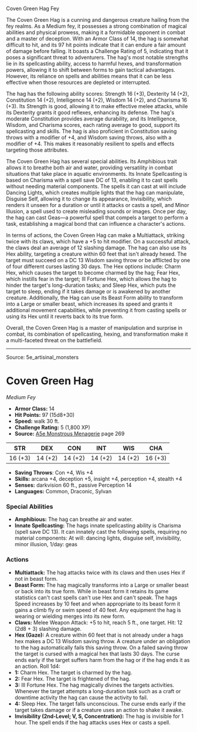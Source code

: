 <MonsterName/>Coven Green Hag</MonsterName>
<CreatureType/>Fey</CreatureType>

<summary>The Coven Green Hag is a cunning and dangerous creature hailing from the fey realms. As a Medium fey, it possesses a strong combination of magical abilities and physical prowess, making it a formidable opponent in combat and a master of deception. With an Armor Class of 14, the hag is somewhat difficult to hit, and its 97 hit points indicate that it can endure a fair amount of damage before falling. It boasts a Challenge Rating of 5, indicating that it poses a significant threat to adventurers. The hag's most notable strengths lie in its spellcasting ability, access to harmful hexes, and transformation powers, allowing it to shift between forms to gain tactical advantages. However, its reliance on spells and abilities means that it can be less effective when those resources are depleted or interrupted.</summary>

<detail>

The hag has the following ability scores: Strength 16 (+3), Dexterity 14 (+2), Constitution 14 (+2), Intelligence 14 (+2), Wisdom 14 (+2), and Charisma 16 (+3). Its Strength is good, allowing it to make effective melee attacks, while its Dexterity grants it good reflexes, enhancing its defense. The hag's moderate Constitution provides average durability, and its Intelligence, Wisdom, and Charisma scores, each rating average to good, support its spellcasting and skills. The hag is also proficient in Constitution saving throws with a modifier of +4, and Wisdom saving throws, also with a modifier of +4. This makes it reasonably resilient to spells and effects targeting those attributes.

The Coven Green Hag has several special abilities. Its Amphibious trait allows it to breathe both air and water, providing versatility in combat situations that take place in aquatic environments. Its Innate Spellcasting is based on Charisma with a spell save DC of 13, enabling it to cast spells without needing material components. The spells it can cast at will include Dancing Lights, which creates multiple lights that the hag can manipulate, Disguise Self, allowing it to change its appearance, Invisibility, which renders it unseen for a duration or until it attacks or casts a spell, and Minor Illusion, a spell used to create misleading sounds or images. Once per day, the hag can cast Geas—a powerful spell that compels a target to perform a task, establishing a magical bond that can influence a character's actions.

In terms of actions, the Coven Green Hag can make a Multiattack, striking twice with its claws, which have a +5 to hit modifier. On a successful attack, the claws deal an average of 12 slashing damage. The hag can also use its Hex ability, targeting a creature within 60 feet that isn't already hexed. The target must succeed on a DC 13 Wisdom saving throw or be afflicted by one of four different curses lasting 30 days. The Hex options include: Charm Hex, which causes the target to become charmed by the hag; Fear Hex, which instills fear in the target; Ill Fortune Hex, which allows the hag to hinder the target's long-duration tasks; and Sleep Hex, which puts the target to sleep, ending if it takes damage or is awakened by another creature. Additionally, the Hag can use its Beast Form ability to transform into a Large or smaller beast, which increases its speed and grants it additional movement capabilities, while preventing it from casting spells or using its Hex until it reverts back to its true form. 

Overall, the Coven Green Hag is a master of manipulation and surprise in combat, its combination of spellcasting, hexing, and transformation make it a multi-faceted threat on the battlefield.</detail>



---

Source: 5e_artisinal_monsters

# Coven Green Hag

*Medium* *Fey*

- **Armor Class:** 14
- **Hit Points:** 97 (15d8+30)
- **Speed:** walk 30 ft.
- **Challenge Rating:** 5 (1,800 XP)
- **Source:** [A5e Monstrous Menagerie](https://enpublishingrpg.com/products/level-up-monstrous-menagerie-a5e) page 269

| STR | DEX | CON | INT | WIS | CHA |
| --- | --- | --- | --- | --- | --- |
| 16 (+3) | 14 (+2) | 14 (+2) | 14 (+2) | 14 (+2) | 16 (+3) |

- **Saving Throws**: Con +4, Wis +4
- **Skills:** arcana +4, deception +5, insight +4, perception +4, stealth +4
- **Senses:** darkvision 60 ft., passive Perception 14
- **Languages:** Common, Draconic, Sylvan

### Special Abilities

- **Amphibious:** The hag can breathe air and water.
- **Innate Spellcasting:** The hags innate spellcasting ability is Charisma (spell save DC 13). It can innately cast the following spells, requiring no material components: At will: dancing lights, disguise self, invisibility, minor illusion, 1/day: geas

### Actions

- **Multiattack:** The hag attacks twice with its claws and then uses Hex if not in beast form.
- **Beast Form:** The hag magically transforms into a Large or smaller beast or back into its true form. While in beast form  it retains its game statistics can't cast spells can't use Hex  and can't speak. The hags Speed increases by 10 feet  and when appropriate to its beast form it gains a climb  fly  or swim speed of 40 feet. Any equipment the hag is wearing or wielding merges into its new form.
- **Claws:** Melee Weapon Attack: +5 to hit, reach 5 ft., one target. Hit: 12 (2d8 + 3) slashing damage.
- **Hex (Gaze):** A creature within 60 feet that is not already under a hags hex makes a DC 13 Wisdom saving throw. A creature under an obligation to the hag automatically fails this saving throw. On a failed saving throw  the target is cursed with a magical hex that lasts 30 days. The curse ends early if the target suffers harm from the hag or if the hag ends it as an action. Roll 1d4:
- **1:** Charm Hex. The target is charmed by the hag.
- **2:** Fear Hex. The target is frightened of the hag.
- **3:** Ill Fortune Hex. The hag magically divines the targets activities. Whenever the target attempts a long-duration task such as a craft or downtime activity  the hag can cause the activity to fail.
- **4:** Sleep Hex. The target falls unconscious. The curse ends early if the target takes damage or if a creature uses an action to shake it awake.
- **Invisibility (2nd-Level; V, S, Concentration):** The hag is invisible for 1 hour. The spell ends if the hag attacks  uses Hex  or casts a spell.





